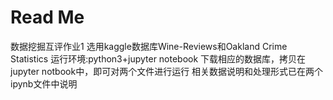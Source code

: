 # Read Me
数据挖掘互评作业1 选用kaggle数据库Wine-Reviews和Oakland Crime Statistics
运行环境:python3+jupyter notebook
下载相应的数据库，拷贝在jupyter notbook中，即可对两个文件进行运行
相关数据说明和处理形式已在两个ipynb文件中说明
